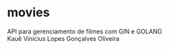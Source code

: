 # movies
API para gerenciamento de filmes com GIN e GOLANG       
Kauê Vinicius Lopes Gonçalves Oliveira
